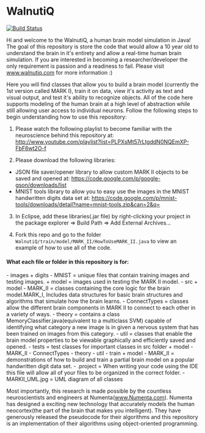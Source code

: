 WalnutiQ 
========

[![Build Status](https://travis-ci.org/quinnliu/WalnutiQ.png)](https://travis-ci.org/quinnliu/WalnutiQ)

Hi and welcome to the WalnutiQ, a human brain model simulation 
in Java! The goal of this repository is store the code that 
would allow a 10 year old to understand the brain in it's entirety and allow
a real-time human brain simulation. If you are interested in becoming a 
researcher/developer the only requirement is passion and a readiness to fail. 
Please visit www.walnutiq.com for more information :)
 
Here you will find classes that allow you to build a brain model (currently
the 1st version called MARK I), train it on data, view it's activity as
text and visual output, and test it's ability to recognize objects. All of the code 
here supports modeling of the human brain at a high level of abstraction 
while still allowing user access to individual neurons. Follow the following steps
to begin understanding how to use this repository:
    
1. Please watch the following playlist to become familiar with the
   neuroscience behind this repository at:
   http://www.youtube.com/playlist?list=PLPXsMt57rLtgddN0NQEmXP-FbF6wt2O-f
 
2. Please download the following libraries: 
  - JSON file saver/opener library to allow custom MARK II objects to be 
    saved and opened at: 
    https://code.google.com/p/google-gson/downloads/list
  - MNIST tools library to allow you to easy use the images in the MNIST 
    handwritten digits data set at: 
    https://code.google.com/p/mnist-tools/downloads/detail?name=mnist-tools.zip&can=2&q=
    
3. In Eclipse, add these libraries(.jar file) by right-clicking your project in 
   the package explorer => Build Path => Add External Archives...
  
4. Fork this repo and go to the folder ```WalnutiQ/train/model/MARK_II/HowToUseMARK_II.java``` to view an
   example of how to use all of the code.
     
  <h4>What each file or folder in this repository is for:</h4>
  - images
      + digits
          - MNIST = unique files that contain training images and testing images.
      + model = images used in testing the MARK II model.
  - src
      + model
          - MARK_II = classes containing the core logic for the brain model.MARK_I,
                      Includes data structures for basic brain structures 
                      and algorithms that simulate how the brain learns.        
          - ConnectTypes = classes allow the different brain components in MARK II to 
                           connect to each other in a variety of ways.
          - theory = contains a class MemoryClassifier.java(equivalent to a 
                     multiclass SVM) capable of identifying what category a 
                     new image is in given a nervous system that has been 
                     trained on images from this category.    
          - util = classes that enable the brain model properties to be viewable
               graphically and efficiently saved and opened.  
  - tests = test classes for important classes in src folder
      + model
          - MARK_II 
          - ConnectTypes 
          - theory 
          - util 
  - train  
      + model
          - MARK_II = demonstrations of how to build and train a partial brain model
                      on a popular handwritten digit data set.
  - .project = When writing your code using the IDE this file will allow all of
                     your files to be organized in the correct folder.
  - MARKII_UML.jpg = UML diagram of all classes
  
Most importantly, this research is made possible by the countless 
neuroscientists and engineers at Numenta(www.Numenta.com). Numenta has 
designed a exciting new technology that accurately models the human 
neocortex(the part of the brain that makes you intelligent). They have 
generously released the pseudocode for their algorithms and this 
repository is an implementation of their algorithms using object-oriented 
programming.

